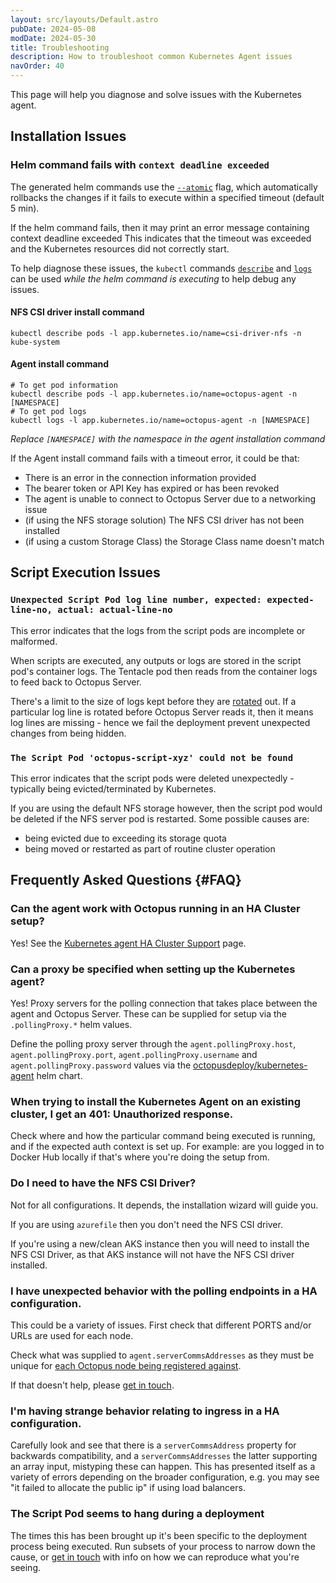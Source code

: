 ```yaml
---
layout: src/layouts/Default.astro
pubDate: 2024-05-08
modDate: 2024-05-30
title: Troubleshooting
description: How to troubleshoot common Kubernetes Agent issues
navOrder: 40
---
```


This page will help you diagnose and solve issues with the Kubernetes agent.

## Installation Issues

### Helm command fails with `context deadline exceeded`

The generated helm commands use the [`--atomic`](https://helm.sh/docs/helm/helm_upgrade/#options) flag, which automatically rollbacks the changes if it fails to execute within a specified timeout (default 5 min).

If the helm command fails, then it may print an error message containing context deadline exceeded
This indicates that the timeout was exceeded and the Kubernetes resources did not correctly start.

To help diagnose these issues, the `kubectl` commands [`describe`](https://kubernetes.io/docs/reference/kubectl/generated/kubectl_describe/) and [`logs`](https://kubernetes.io/docs/reference/kubectl/generated/kubectl_logs/) can be used _while the helm command is executing_ to help debug any issues.

#### NFS CSI driver install command

```
kubectl describe pods -l app.kubernetes.io/name=csi-driver-nfs -n kube-system
```

#### Agent install command

```
# To get pod information
kubectl describe pods -l app.kubernetes.io/name=octopus-agent -n [NAMESPACE]
# To get pod logs
kubectl logs -l app.kubernetes.io/name=octopus-agent -n [NAMESPACE]
```
_Replace `[NAMESPACE]` with the namespace in the agent installation command_

If the Agent install command fails with a timeout error, it could be that:

- There is an error in the connection information provided
- The bearer token or API Key has expired or has been revoked
- The agent is unable to connect to Octopus Server due to a networking issue
- (if using the NFS storage solution) The NFS CSI driver has not been installed
- (if using a custom Storage Class) the Storage Class name doesn't match

## Script Execution Issues

### `Unexpected Script Pod log line number, expected: expected-line-no, actual: actual-line-no` 

This error indicates that the logs from the script pods are incomplete or malformed. 

When scripts are executed, any outputs or logs are stored in the script pod's container logs. The Tentacle pod then reads from the container logs to feed back to Octopus Server.

There's a limit to the size of logs kept before they are [rotated](https://kubernetes.io/docs/concepts/cluster-administration/logging/#log-rotation) out. If a particular log line is rotated before Octopus Server reads it, then it means log lines are missing - hence we fail the deployment prevent unexpected changes from being hidden.

### `The Script Pod 'octopus-script-xyz' could not be found`

This error indicates that the script pods were deleted unexpectedly - typically being evicted/terminated by Kubernetes.

If you are using the default NFS storage however, then the script pod would be deleted if the NFS server pod is restarted. Some possible causes are:

- being evicted due to exceeding its storage quota
- being moved or restarted as part of routine cluster operation

## Frequently Asked Questions {#FAQ}

### Can the agent work with Octopus running in an HA Cluster setup?
Yes! See the [Kubernetes agent HA Cluster Support](/docs/infrastructure/deployment-targets/kubernetes/kubernetes-agent/ha-cluster-support) page.


### Can a proxy be specified when setting up the Kubernetes agent? 
Yes! Proxy servers for the polling connection that takes place between the agent and Octopus Server. These can be supplied for setup via the `.pollingProxy.*`  helm values.

Define the polling proxy server through the `agent.pollingProxy.host`, `agent.pollingProxy.port`, `agent.pollingProxy.username` and `agent.pollingProxy.password` values via the [octopusdeploy/kubernetes-agent](https://hub.docker.com/r/octopusdeploy/kubernetes-agent) helm chart.

### When trying to install the Kubernetes Agent on an existing cluster, I get an 401: Unauthorized response.

Check where and how the particular command being executed is running, and if the expected auth context is set up. For example: are you logged in to Docker Hub locally if that's where you're doing the setup from.

### Do I need to have the NFS CSI Driver?
Not for all configurations. It depends, the installation wizard will guide you.

If you are using `azurefile` then you don't need the NFS CSI driver. 

If you're using a new/clean AKS instance then you will need to install the NFS CSI Driver, as that AKS instance will not have the NFS CSI driver installed.

### I have unexpected behavior with the polling endpoints in a HA configuration.
This could be a variety of issues. First check that different PORTS and/or URLs are used for each node. 

Check what was supplied to `agent.serverCommsAddresses` as they must be unique for [each Octopus node being registered against](https://octopus.com/docs/administration/high-availability/maintain/polling-tentacles-with-ha#connecting-polling-tentacles).

If that doesn't help, please [get in touch](https://octopus.com/support).

### I'm having strange behavior relating to ingress in a HA configuration.
Carefully look and see that there is a `serverCommsAddress` property for backwards compatibility, and a `serverCommsAddresses` the latter supporting an array input, mistyping these can happen. This has presented itself as a variety of errors depending on the broader configuration, e.g. you may see "it failed to allocate the public ip" if using load balancers.

### The Script Pod seems to hang during a deployment
The times this has been brought up it's been specific to the deployment process being executed. Run subsets of your process to narrow down the cause, or [get in touch](https://octopus.com/support) with info on how we can reproduce what you're seeing.
